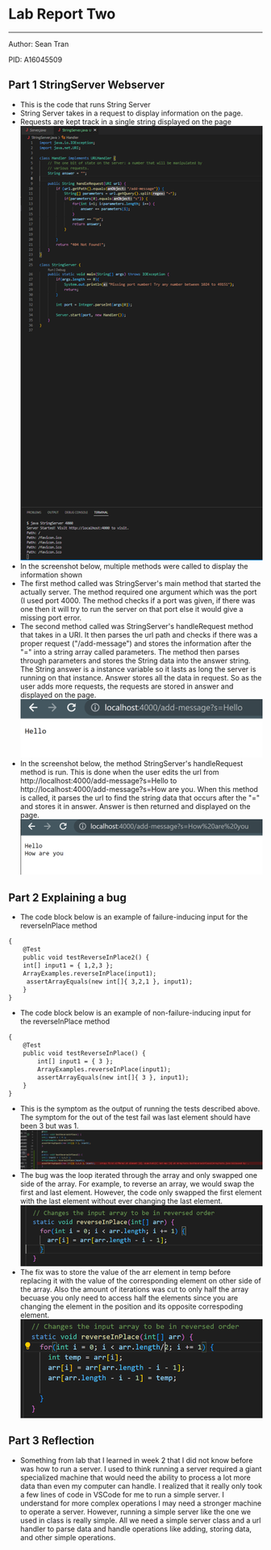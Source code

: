 # Lab Report Two
---
Author: Sean Tran 

PID: A16045509

## Part 1 StringServer Webserver
* This is the code that runs String Server
* String Server takes in a request to display information on the page.
* Requests are kept track in a single string displayed on the page
![Image](1.29.0.PNG)
* In the screenshot below, multiple methods were called to display the information shown
* The first method called was StringServer's main method that started the actually server. The method required one argument which was the port (I used port 4000. The method checks if a port was given, if there was one then it will try to run the server on that port else it would give a missing port error.
* The second method called was StringServer's handleRequest method that takes in a URI. It then parses the url path and checks if there was a proper request ("/add-message") and stores the information after the "=" into a string array called parameters. The method then parses through parameters and stores the String data into the answer string. The String answer is a instance variable so it lasts as long the server is running on that instance. Answer stores all the data in request. So as the user adds more requests, the requests are stored in answer and displayed on the page.
![Image](1.29.1.PNG)
* In the screenshot below, the method StringServer's handleRequest method is run. This is done when the user edits the url from http://localhost:4000/add-message?s=Hello to http://localhost:4000/add-message?s=How are you. When this method is called, it parses the url to find the string data that occurs after the "=" and stores it in answer. Answer is then returned and displayed on the page.
![Image](1.29.2.PNG)

## Part 2 Explaining a bug
* The code block below is an example of failure-inducing input for the reverseInPlace method
```
{
   	@Test 
	public void testReverseInPlace2() {
   	int[] input1 = { 1,2,3 };
   	ArrayExamples.reverseInPlace(input1);
  	 assertArrayEquals(new int[]{ 3,2,1 }, input1);
	}
}
```

* The code block below is an example of non-failure-inducing input for the reverseInPlace method
``` 
{
	@Test 
	public void testReverseInPlace() {
    	int[] input1 = { 3 };
    	ArrayExamples.reverseInPlace(input1);
    	assertArrayEquals(new int[]{ 3 }, input1);
	}
}
```
* This is the symptom as the output of running the tests described above. The symptom for the out of the test fail was last element should have been 3 but was 1.
![Image](1.29.3.PNG)
* The bug was the loop iterated through the array and only swapped one side of the array. For example, to reverse an array, we would swap the first and last element. However, the code only swapped the first element with the last element without ever changing the last element.
![Image](1.29.4.PNG)
* The fix was to store the value of the arr element in temp before replacing it with the value of the corresponding element on other side of the array. Also the amount of iterations was cut to only half the array becuase you only need to access half the elements since you are changing the element in the position and its opposite correspoding element. 
![Image](1.29.5.PNG) 

## Part 3 Reflection
* Something from lab that I learned in week 2 that I did not know before was how to run a server. I used to think running a server required a giant specialized machine that would need the ability to process a lot more data than even my computer can handle. I realized that it really only took a few lines of code in VSCode for me to run a simple server. I understand for more complex operations I may need a stronger machine to operate a server. However, running a simple server like the one we used in class is really simple. All we need a simple server class and a url handler to parse data and handle operations like adding, storing data, and other simple operations.
